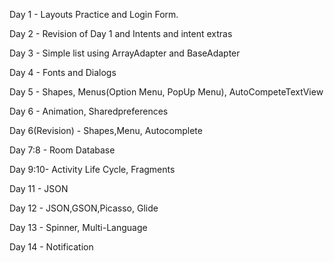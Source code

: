 
Day 1 	- Layouts Practice and Login Form.

Day 2 	- Revision of Day 1 and Intents and intent extras

Day 3 	- Simple list using ArrayAdapter and BaseAdapter

Day 4 	- Fonts and Dialogs

Day 5 	- Shapes, Menus(Option Menu, PopUp Menu), AutoCompeteTextView

Day 6 	- Animation, Sharedpreferences

Day 6(Revision) - Shapes,Menu, Autocomplete

Day 7:8	- Room Database

Day 9:10- Activity Life Cycle, Fragments

Day 11 - JSON

Day 12 - JSON,GSON,Picasso, Glide

Day 13 - Spinner, Multi-Language

Day 14 - Notification

